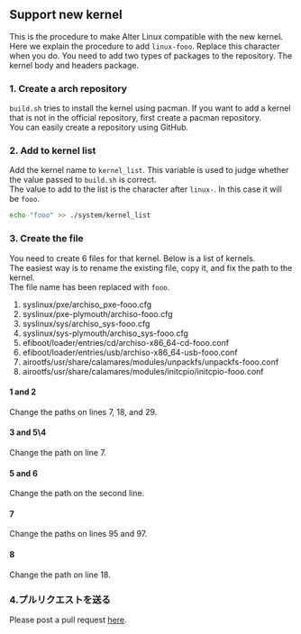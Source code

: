 ## Support new kernel

This is the procedure to make Alter Linux compatible with the new kernel. Here we explain the procedure to add `linux-fooo`. Replace this character when you do.
You need to add two types of packages to the repository. The kernel body and headers package.


### 1. Create a arch repository

`build.sh` tries to install the kernel using pacman. If you want to add a kernel that is not in the official repository, first create a pacman repository.  
You can easily create a repository using GitHub.  

### 2. Add to kernel list

Add the kernel name to `kernel_list`. This variable is used to judge whether the value passed to `build.sh` is correct.  
The value to add to the list is the character after `linux-`. In this case it will be `fooo`.  

```bash
echo "fooo" >> ./system/kernel_list
```

### 3. Create the file
You need to create 6 files for that kernel. Below is a list of kernels.  
The easiest way is to rename the existing file, copy it, and fix the path to the kernel.  
The file name has been replaced with `fooo`.  

1. syslinux/pxe/archiso_pxe-fooo.cfg
2. syslinux/pxe-plymouth/archiso-fooo.cfg
3. syslinux/sys/archiso_sys-fooo.cfg
4. syslinux/sys-plymouth/archiso_sys-fooo.cfg
5. efiboot/loader/entries/cd/archiso-x86_64-cd-fooo.conf
6. efiboot/loader/entries/usb/archiso-x86_64-usb-fooo.conf
7. airootfs/usr/share/calamares/modules/unpackfs/unpackfs-fooo.conf
8. airootfs/usr/share/calamares/modules/initcpio/initcpio-fooo.conf

#### 1 and 2

Change the paths on lines 7, 18, and 29.  

#### 3 and 5\4

Change the path on line 7.  

#### 5 and 6

Change the path on the second line.  

#### 7
Change the paths on lines 95 and 97.  

#### 8
Change the path on line 18.  

### 4.プルリクエストを送る
Please post a pull request [here](https://github.com/FascodeNet/alterlinux/pulls).  

